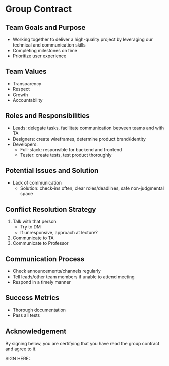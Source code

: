 # Group Contract

## Team Goals and Purpose
- Working together to deliver a high-quality project by leveraging our technical and communication skills
- Completing milestones on time
- Prioritize user experience

## Team Values
- Transparency 
- Respect
- Growth 
- Accountability

## Roles and Responsibilities
- Leads: delegate tasks, facilitate communication between teams and with TA
- Designers: create wireframes, determine product brand/identity
- Developers:
  - Full-stack: responsible for backend and frontend
  - Tester: create tests, test product thoroughly

## Potential Issues and Solution
- Lack of communication
  - Solution: check-ins often, clear roles/deadlines, safe non-judgmental space

## Conflict Resolution Strategy
1. Talk with that person
    - Try to DM
    - If unresponsive, approach at lecture?
2. Communicate to TA
3. Communicate to Professor

## Communication Process
- Check announcements/channels regularly
- Tell leads/other team members if unable to attend meeting
- Respond in a timely manner

## Success Metrics
- Thorough documentation
- Pass all tests

## Acknowledgement
By signing below, you are certifying that you have read the group contract and agree to it.

SIGN HERE: 
